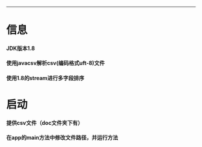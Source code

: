 ----
# 信息
#### JDK版本1.8
#### 使用javacsv解析csv(编码格式uft-8)文件
#### 使用1.8的stream进行多字段排序





# 启动
#### 提供csv文件（doc文件夹下有）
#### 在app的main方法中修改文件路径，并运行方法
